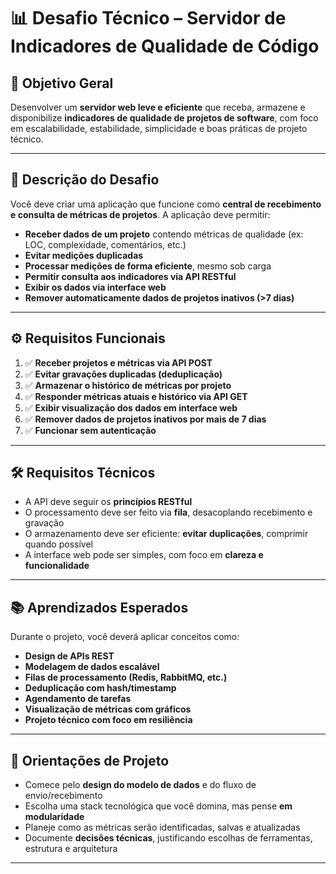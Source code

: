# 📊 Desafio Técnico – Servidor de Indicadores de Qualidade de Código

## 🎯 Objetivo Geral

Desenvolver um **servidor web leve e eficiente** que receba, armazene e disponibilize **indicadores de qualidade de projetos de software**, com foco em escalabilidade, estabilidade, simplicidade e boas práticas de projeto técnico.

---

## 📌 Descrição do Desafio

Você deve criar uma aplicação que funcione como **central de recebimento e consulta de métricas de projetos**. A aplicação deve permitir:

- **Receber dados de um projeto** contendo métricas de qualidade (ex: LOC, complexidade, comentários, etc.)
- **Evitar medições duplicadas**
- **Processar medições de forma eficiente**, mesmo sob carga
- **Permitir consulta aos indicadores via API RESTful**
- **Exibir os dados via interface web**
- **Remover automaticamente dados de projetos inativos (>7 dias)**

---

## ⚙️ Requisitos Funcionais

1. ✅ **Receber projetos e métricas via API POST**
2. ✅ **Evitar gravações duplicadas (deduplicação)**
3. ✅ **Armazenar o histórico de métricas por projeto**
4. ✅ **Responder métricas atuais e histórico via API GET**
5. ✅ **Exibir visualização dos dados em interface web**
6. ✅ **Remover dados de projetos inativos por mais de 7 dias**
7. ✅ **Funcionar sem autenticação**

---

## 🛠️ Requisitos Técnicos

- A API deve seguir os **princípios RESTful**
- O processamento deve ser feito via **fila**, desacoplando recebimento e gravação
- O armazenamento deve ser eficiente: **evitar duplicações**, comprimir quando possível
- A interface web pode ser simples, com foco em **clareza e funcionalidade**

---

## 📚 Aprendizados Esperados

Durante o projeto, você deverá aplicar conceitos como:

- **Design de APIs REST**
- **Modelagem de dados escalável**
- **Filas de processamento (Redis, RabbitMQ, etc.)**
- **Deduplicação com hash/timestamp**
- **Agendamento de tarefas**
- **Visualização de métricas com gráficos**
- **Projeto técnico com foco em resiliência**

---

## 🧠 Orientações de Projeto

- Comece pelo **design do modelo de dados** e do fluxo de envio/recebimento
- Escolha uma stack tecnológica que você domina, mas pense **em modularidade**
- Planeje como as métricas serão identificadas, salvas e atualizadas
- Documente **decisões técnicas**, justificando escolhas de ferramentas, estrutura e arquitetura

---



